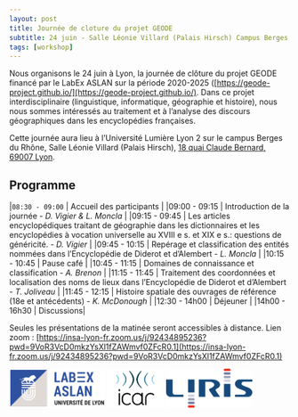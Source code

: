 ```yaml
---
layout: post
title: Journée de cloture du projet GEODE
subtitle: 24 juin - Salle Léonie Villard (Palais Hirsch) Campus Berges du Rhône, Lyon
tags: [workshop]
---
```




Nous organisons le 24 juin à Lyon, la journée de clôture du projet GEODE financé par le LabEx ASLAN sur la période 2020-2025 ([https://geode-project.github.io/](https://geode-project.github.io/). 
Dans ce projet interdisciplinaire (linguistique, informatique, géographie et histoire), nous nous sommes intéressés au traitement et à l’analyse des discours géographiques dans les encyclopédies françaises.

Cette journée aura lieu à l’Université Lumière Lyon 2 sur le campus Berges du Rhône, Salle Léonie Villard (Palais Hirsch), [18 quai Claude Bernard, 69007 Lyon](https://www.openstreetmap.org/node/611630264).



## Programme

|`08:30 - 09:00` | Accueil des participants | 
|09:00 - 09:15 | Introduction de la journée - *D. Vigier & L. Moncla*  |
|09:15 - 09:45 | Les articles encyclopédiques traitant de géographie dans les dictionnaires et les encyclopédies à vocation universelle au XVIII e s. et XIX e s.: questions de généricité. - *D. Vigier* |
|09:45 - 10:15 | Repérage et classification des entités nommées dans l’Encyclopédie de Diderot et d’Alembert - *L. Moncla* |
|10:15 - 10:45 | Pause café |
|10:45 - 11:15 | Domaines de connaissance et classification - *A. Brenon* |
|11:15 - 11:45 | Traitement des coordonnées et localisation des noms de lieux dans l’Encyclopédie de Diderot et d’Alembert - *T. Joliveau* |
|11:45 - 12:15 | Histoire spatiale des ouvrages de référence (18e et antécédents) - *K. McDonough* |
|12:30 - 14h00 | Déjeuner |
|14h00 - 16h30 | Discussions|


Seules les présentations de la matinée seront accessibles à distance. Lien zoom : [https://insa-lyon-fr.zoom.us/j/92434895236?pwd=9VoR3VcD0mkzYsXl1fZAWmvf0ZFcR0.1](https://insa-lyon-fr.zoom.us/j/92434895236?pwd=9VoR3VcD0mkzYsXl1fZAWmvf0ZFcR0.1)



<img height="70px" src="/assets/img/logos/logo-aslan.png" alt="ASLAN" />
<img height="70px" src="/assets/img/logos/logo-icar.png" alt="ICAR"/>
<img height="70px" src="/assets/img/logos/logo-liris.png" alt="LIRIS"/>